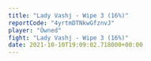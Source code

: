 ```yaml
---
title: "Lady Vashj - Wipe 3 (16%)"
reportCode: "4yrtmDTNkwGfznvJ"
player: "Öwned"
fight: "Lady Vashj - Wipe 3 (16%)"
date: 2021-10-10T19:09:02.718000+00:00
---
```

